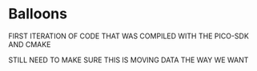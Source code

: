 # Balloons

FIRST ITERATION OF CODE THAT WAS COMPILED WITH THE PICO-SDK AND CMAKE

STILL NEED TO MAKE SURE THIS IS MOVING DATA THE WAY WE WANT
